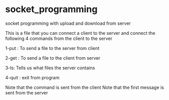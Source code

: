 # socket_programming
socket programming with upload and download from server


This is a file that you can connect a client to the server and connect the following 4 commands from the client to the server

1-put :
     To send a file to the server from client
     
     
2-get :
     To send a file to the client from server
     
     
3-ls:
     Tells us what files the server contains
     
     
 4-quit :
     exit from program
     
     

Note that the command is sent from the client
Note that the first message is sent from the server
